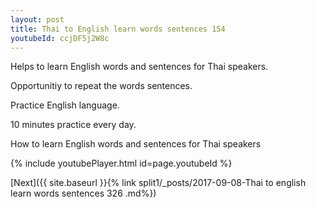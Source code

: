 ```yaml
---
layout: post
title: Thai to English learn words sentences 154 
youtubeId: ccjDF5j2W8c
---
```

 
 
Helps to learn English words and sentences for Thai speakers.

Opportunitiy to repeat the words sentences. 

Practice English language. 
 
10 minutes practice every day. 
 
How to learn English words and sentences for Thai speakers 
 
{% include youtubePlayer.html id=page.youtubeId %}
 
 
[Next]({{ site.baseurl }}{% link  split1/_posts/2017-09-08-Thai to english learn words sentences 326 .md%})
 
